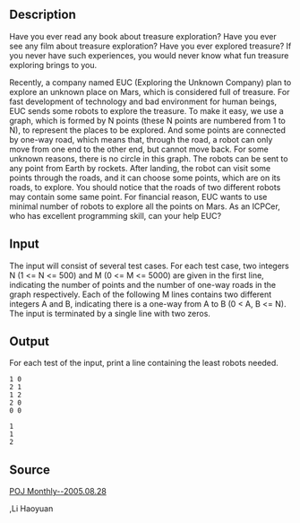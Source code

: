 <h2>Description</h2><p>Have you ever read any book about treasure exploration? Have you ever see any film about treasure exploration? Have you ever explored treasure? If you never have such experiences, you would never know what fun treasure exploring brings to you.
</p>Recently, a company named EUC (Exploring the Unknown Company) plan to explore an unknown place on Mars, which is considered full of treasure. For fast development of technology and bad environment for human beings, EUC sends some robots to explore the treasure.
To make it easy, we use a graph, which is formed by N points (these N points are numbered from 1 to N), to represent the places to be explored. And some points are connected by one-way road, which means that, through the road, a robot can only move from one end to the other end, but cannot move back. For some unknown reasons, there is no circle in this graph. The robots can be sent to any point from Earth by rockets. After landing, the robot can visit some points through the roads, and it can choose some points, which are on its roads, to explore. You should notice that the roads of two different robots may contain some same point. 
For financial reason, EUC wants to use minimal number of robots to explore all the points on Mars.
As an ICPCer, who has excellent programming skill, can your help EUC?<h2>Input</h2><p>The input will consist of several test cases. For each test case, two integers N (1 &lt;= N &lt;= 500) and M (0 &lt;= M &lt;= 5000) are given in the first line, indicating the number of points and the number of one-way roads in the graph respectively. Each of the following M lines contains two different integers A and B, indicating there is a one-way from A to B (0 &lt; A, B &lt;= N). The input is terminated by a single line with two zeros.</p><h2>Output</h2><p>For each test of the input, print a line containing the least robots needed.</p><pre><code class="language-input1">1 0
2 1
1 2
2 0
0 0
</code></pre><pre><code class="language-output1">1
1
2
</code></pre><h2>Source</h2><a href="searchproblem?field=source&amp;key=POJ+Monthly--2005.08.28">POJ Monthly--2005.08.28</a><p>,Li Haoyuan</p>
